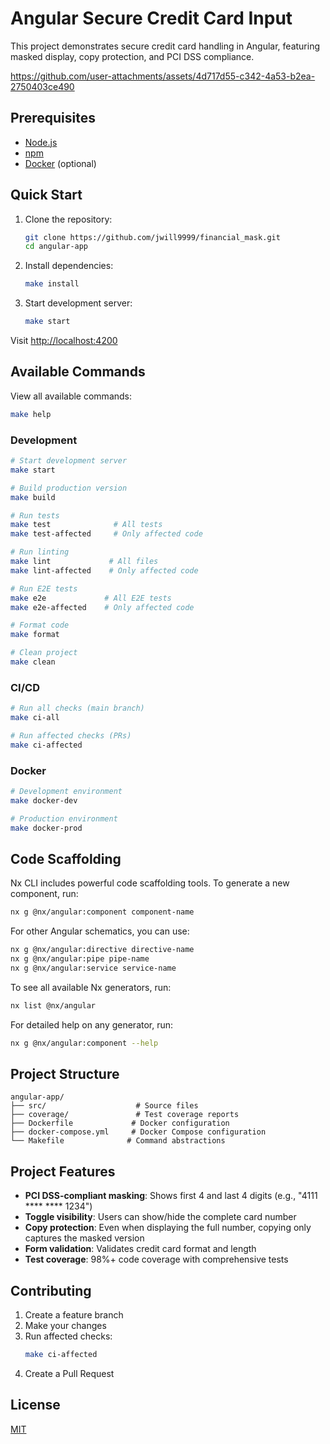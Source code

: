 # Angular Secure Credit Card Input

This project demonstrates secure credit card handling in Angular, featuring masked display, copy protection, and PCI DSS compliance.




https://github.com/user-attachments/assets/4d717d55-c342-4a53-b2ea-2750403ce490


## Prerequisites

- [Node.js](https://nodejs.org/)
- [npm](https://www.npmjs.com/)
- [Docker](https://www.docker.com/) (optional)

## Quick Start

1. Clone the repository:
   ```bash
   git clone https://github.com/jwill9999/financial_mask.git
   cd angular-app
   ```

2. Install dependencies:
   ```bash
   make install
   ```

3. Start development server:
   ```bash
   make start
   ```

Visit [http://localhost:4200](http://localhost:4200)

## Available Commands

View all available commands:
```bash
make help
```

### Development

```bash
# Start development server
make start

# Build production version
make build

# Run tests
make test              # All tests
make test-affected     # Only affected code

# Run linting
make lint             # All files
make lint-affected    # Only affected code

# Run E2E tests
make e2e             # All E2E tests
make e2e-affected    # Only affected code

# Format code
make format

# Clean project
make clean
```

### CI/CD

```bash
# Run all checks (main branch)
make ci-all

# Run affected checks (PRs)
make ci-affected
```

### Docker

```bash
# Development environment
make docker-dev

# Production environment
make docker-prod
```

## Code Scaffolding

Nx CLI includes powerful code scaffolding tools. To generate a new component, run:

```bash
nx g @nx/angular:component component-name
```

For other Angular schematics, you can use:
```bash
nx g @nx/angular:directive directive-name
nx g @nx/angular:pipe pipe-name
nx g @nx/angular:service service-name
```

To see all available Nx generators, run:
```bash
nx list @nx/angular
```

For detailed help on any generator, run:
```bash
nx g @nx/angular:component --help
```

## Project Structure

```
angular-app/
├── src/                    # Source files
├── coverage/               # Test coverage reports
├── Dockerfile             # Docker configuration
├── docker-compose.yml     # Docker Compose configuration
└── Makefile              # Command abstractions
```

## Project Features

- **PCI DSS-compliant masking**: Shows first 4 and last 4 digits (e.g., "4111 **** **** 1234")
- **Toggle visibility**: Users can show/hide the complete card number
- **Copy protection**: Even when displaying the full number, copying only captures the masked version
- **Form validation**: Validates credit card format and length
- **Test coverage**: 98%+ code coverage with comprehensive tests

## Contributing

1. Create a feature branch
2. Make your changes
3. Run affected checks:
   ```bash
   make ci-affected
   ```
4. Create a Pull Request

## License

[MIT](LICENSE)

